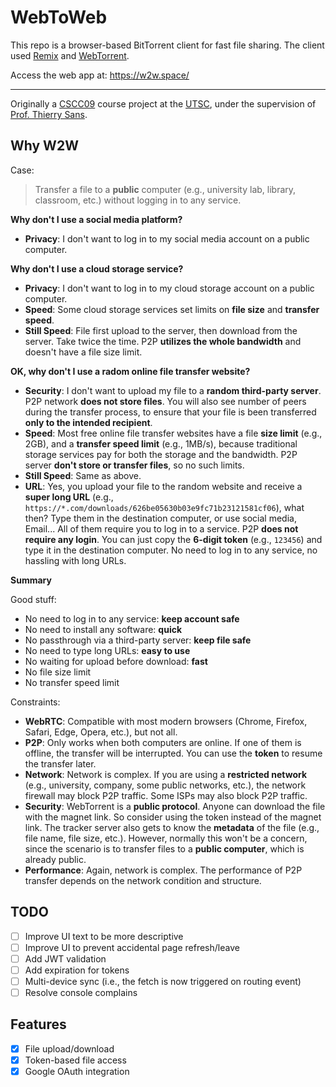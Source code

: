 # WebToWeb

This repo is a browser-based BitTorrent client for fast file sharing.
The client used [Remix](https://remix.run/) and [WebTorrent](https://github.com/webtorrent/webtorrent).

Access the web app at: <https://w2w.space/>

---

Originally a [CSCC09](https://thierrysans.me/CSCC09/) course project at the [UTSC](https://www.utsc.utoronto.ca/cms/), under the supervision of [Prof. Thierry Sans](https://thierrysans.me/).

## Why W2W

Case:
> Transfer a file to a **public** computer (e.g., university lab, library, classroom, etc.) without logging in to any service.

**Why don't I use a social media platform?**

- **Privacy**: I don't want to log in to my social media account on a public computer.

**Why don't I use a cloud storage service?**

- **Privacy**: I don't want to log in to my cloud storage account on a public computer.
- **Speed**: Some cloud storage services set limits on **file size** and **transfer speed**.
- **Still Speed**: File first upload to the server, then download from the server. Take twice the time. P2P **utilizes the whole bandwidth** and doesn't have a file size limit.

**OK, why don't I use a radom online file transfer website?**

- **Security**: I don't want to upload my file to a **random third-party server**. P2P network **does not store files**. You will also see number of peers during the transfer process, to ensure that your file is been transferred **only to the intended recipient**.
- **Speed**: Most free online file transfer websites have a file **size limit** (e.g., 2GB), and a **transfer speed limit** (e.g., 1MB/s), because traditional storage services pay for both the storage and the bandwidth. P2P server **don't store or transfer files**, so no such limits.
- **Still Speed**: Same as above.
- **URL**: Yes, you upload your file to the random website and receive a **super long URL** (e.g., `https://*.com/downloads/626be05630b03e9fc71b23121581cf06`), what then? Type them in the destination computer, or use social media, Email... All of them require you to log in to a service. P2P **does not require any login**. You can just copy the **6-digit token** (e.g., `123456`) and type it in the destination computer. No need to log in to any service, no hassling with long URLs.

**Summary**

Good stuff:

- No need to log in to any service: **keep account safe**
- No need to install any software: **quick**
- No passthrough via a third-party server: **keep file safe**
- No need to type long URLs: **easy to use**
- No waiting for upload before download: **fast**
- No file size limit
- No transfer speed limit

Constraints:

- **WebRTC**: Compatible with most modern browsers (Chrome, Firefox, Safari, Edge, Opera, etc.), but not all.
- **P2P**: Only works when both computers are online. If one of them is offline, the transfer will be interrupted. You can use the **token** to resume the transfer later.
- **Network**: Network is complex. If you are using a **restricted network** (e.g., university, company, some public networks, etc.), the network firewall may block P2P traffic. Some ISPs may also block P2P traffic.
- **Security**: WebTorrent is a **public protocol**. Anyone can download the file with the magnet link. So consider using the token instead of the magnet link. The tracker server also gets to know the **metadata** of the file (e.g., file name, file size, etc.). However, normally this won't be a concern, since the scenario is to transfer files to a **public computer**, which is already public.
- **Performance**: Again, network is complex. The performance of P2P transfer depends on the network condition and structure.

## TODO

- [ ] Improve UI text to be more descriptive
- [ ] Improve UI to prevent accidental page refresh/leave
- [ ] Add JWT validation
- [ ] Add expiration for tokens
- [ ] Multi-device sync (i.e., the fetch is now triggered on routing event)
- [ ] Resolve console complains

## Features

- [x] File upload/download
- [x] Token-based file access
- [x] Google OAuth integration

